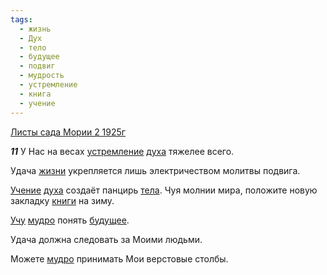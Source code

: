 ```yaml
---
tags:
  - жизнь
  - Дух
  - тело
  - будущее
  - подвиг
  - мудрость
  - устремление
  - книга
  - учение
---
```


[Листы сада Мории 2 1925г](/agni/1925)

___11___
У Нас на весах [устремление](/tag/#устремление) [духа](/tag/#Дух) тяжелее всего.   

Удача [жизни](/tag/#жизнь) укрепляется лишь электричеством молитвы подвига.   

[Учение](/tag/#учение) [духа](/tag/#Дух) создаёт панцирь [тела](/tag/#тело). Чуя молнии мира, положите новую закладку [книги](/tag/#книга) на зиму.   

[Учу](/tag/#учение) [мудро](/tag/#мудрость) понять [будущее](/tag/#будущее).   

Удача должна следовать за Моими людьми.   

Можете [мудро](/tag/#мудрость) принимать Мои верстовые столбы.   

